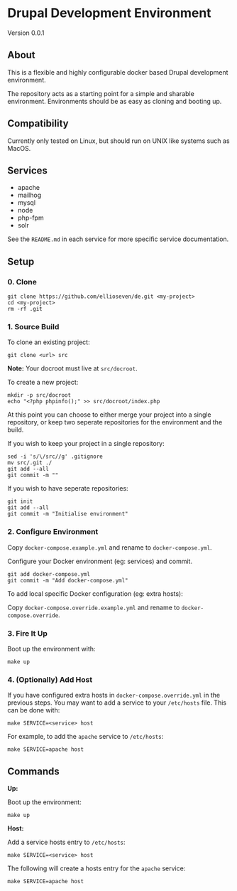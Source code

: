 # Drupal Development Environment

Version 0.0.1

## About

This is a flexible and highly configurable docker based Drupal development
environment.

The repository acts as a starting point for a simple and sharable environment.
Environments should be as easy as cloning and booting up.

## Compatibility

Currently only tested on Linux, but should run on UNIX like systems such as
MacOS.

## Services

- apache
- mailhog
- mysql
- node
- php-fpm
- solr

See the `README.md` in each service for more specific service documentation.

## Setup

### 0. Clone

```
git clone https://github.com/ellioseven/de.git <my-project>
cd <my-project>
rm -rf .git
```

### 1. Source Build

To clone an existing project:

```
git clone <url> src
```

**Note:** Your docroot must live at `src/docroot`.

To create a new project:

```
mkdir -p src/docroot
echo "<?php phpinfo();" >> src/docroot/index.php
```

At this point you can choose to either merge your project into a single
repository, or keep two seperate repositories for the environment and the build.

If you wish to keep your project in a single repository:

```
sed -i 's/\/src//g' .gitignore
mv src/.git ./
git add --all
git commit -m ""
```

If you wish to have seperate repositories:

```
git init
git add --all
git commit -m "Initialise environment"
```

### 2. Configure Environment

Copy `docker-compose.example.yml` and rename to `docker-compose.yml`.

Configure your Docker environment (eg: services) and commit.

```
git add docker-compose.yml
git commit -m "Add docker-compose.yml"
```

To add local specific Docker configuration (eg: extra hosts):

Copy `docker-compose.override.example.yml` and rename to `docker-compose.override`.

### 3. Fire It Up

Boot up the environment with:

```
make up
```

### 4. (Optionally) Add Host

If you have configured extra hosts in `docker-compose.override.yml` in the
previous steps. You may want to add a service to your `/etc/hosts` file. This
can be done with:

```
make SERVICE=<service> host
```

For example, to add the `apache` service to `/etc/hosts`:

```
make SERVICE=apache host
```

## Commands

**Up:**

Boot up the environment:

```
make up
```

**Host:**

Add a service hosts entry to `/etc/hosts`:

```
make SERVICE=<service> host
```

The following will create a hosts entry for the `apache` service:

```
make SERVICE=apache host
```
